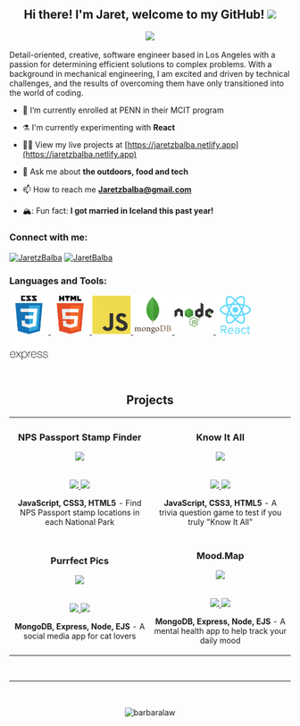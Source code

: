 <h2 align="center">
  Hi there! I'm Jaret, welcome to my GitHub!
  <img src="https://media.giphy.com/media/hvRJCLFzcasrR4ia7z/giphy.gif" width="28">
</h2>

<p align="center"><img src="https://readme-typing-svg.herokuapp.com?duration=5000&center=true&vCenter=true&width=500&lines=Software+Engineer+%7C+Web+Developer;Based+in+Los+Angeles%2C+CA+or+Remote!;Always+learning+new+things!"></p>

<p align="left">Detail-oriented, creative, software engineer based in Los Angeles with a passion for determining efficient solutions to complex problems. With a background in mechanical engineering, I am excited and driven by technical challenges, and the results of overcoming them have only transitioned into the world of coding.</p>

- :construction: I’m currently enrolled at PENN in their MCIT program

- :alembic: I'm currently experimenting with **React**

- :man_technologist: View my live projects at [https://jaretzbalba.netlify.app](https://jaretzbalba.netlify.app)

- 💬 Ask me about **the outdoors, food and tech**

- 📫 How to reach me **Jaretzbalba@gmail.com**

- 🏔️: Fun fact: **I got married in Iceland this past year!**

<h3 align="left">Connect with me:</h3>
<p align="left">
<a href="https://twitter.com/JaretBalba" target="blank"><img align="center" src="https://upload.wikimedia.org/wikipedia/commons/4/4f/Twitter-logo.svg" alt="JaretzBalba" height="50" width="50" /></a>
<a href="https://www.linkedin.com/in/jaret-z-balba/" target="blank"><img align="center" src="https://upload.wikimedia.org/wikipedia/commons/c/ca/LinkedIn_logo_initials.png" alt="JaretBalba" height="50" width="50" /></a>
</p>

<h3 align="left">Languages and Tools:</h3>
<p align="left"> <a href="https://developer.mozilla.org/en-US/docs/Web/CSS" target="_blank"> <img src="https://raw.githubusercontent.com/devicons/devicon/master/icons/css3/css3-original-wordmark.svg" alt="css3" width="70" height="70"/> </a> <a href="https://developer.mozilla.org/en-US/docs/Web/HTML" target="_blank"> <img src="https://raw.githubusercontent.com/devicons/devicon/master/icons/html5/html5-original-wordmark.svg" alt="html5" width="70" height="70"/> </a> <a href="https://developer.mozilla.org/en-US/docs/Web/JavaScript" target="_blank"> <img src="https://raw.githubusercontent.com/devicons/devicon/master/icons/javascript/javascript-original.svg" alt="javascript" width="70" height="70"/> </a> <a href="https://www.mongodb.com/" target="_blank"> <img src="https://raw.githubusercontent.com/devicons/devicon/master/icons/mongodb/mongodb-original-wordmark.svg" alt="mongodb" width="70" height="70"/> </a> <a href="https://nodejs.org" target="_blank"> <img src="https://raw.githubusercontent.com/devicons/devicon/master/icons/nodejs/nodejs-original-wordmark.svg" alt="nodejs" width="70" height="70"/> </a> <a href="https://reactjs.org/" target="_blank"> <img src="https://raw.githubusercontent.com/devicons/devicon/master/icons/react/react-original-wordmark.svg" alt="react" width="70" height="70"/> </a> <a href="https://expressjs.com" target="_blank"> <img src="https://raw.githubusercontent.com/devicons/devicon/master/icons/express/express-original-wordmark.svg" alt="express" width="70" height="70"/> </a> </p>

<!-- PROJECTS -->

<h2 align="center" color="white">Projects</h2>
<div align="center">
	<table>
		<tr>
			<!--project 1 -->
			<td width="50%">
				<h3 align="center" color="white">NPS Passport Stamp Finder</h2>
				<div align="center" > 
					<a href="https://npsstampfinder.netlify.app/">
						<img src="https://user-images.githubusercontent.com/93153059/168644155-bac68013-3b5d-416c-a135-6b39ce1bed4f.png" height="200px" />
					</a>
					<br>
					<br>
					<p>
                        <!--repo --> 
						<a href='https://github.com/Jaretzbalba/NPS-Passport-Stamp-Finder'>
							<img src="https://img.shields.io/badge/Repo-lightgrey?style=for-the-badge&logo=github"/>
						</a>  
                        <!--live site --> 
						<a href="https://npsstampfinder.netlify.app/">
							<img src="https://img.shields.io/badge/-live_site-green?style=for-the-badge&color=FE7500"/>
						</a>	
					</p>
					<p><strong>JavaScript, CSS3, HTML5</strong> - Find NPS Passport stamp locations in each National Park</p>
				</div>
			</td>
			<!--project 2 -->
			<td width="50%">
				<h3 align="center" color="white">Know It All</h2>
				<div align="center" > 
					<a href="https://dailytriviaquestion.netlify.app/">
						<img src="https://user-images.githubusercontent.com/93153059/168650294-618692c2-770a-4cb9-9e32-fafcd68cd881.png" height="200px" />
					</a>
					<br>
					<br>
					<p>
                        <!--repo --> 
						<a href='https://github.com/Jaretzbalba/Daily-Trivia-Question/blob/main/README.md'>
							<img src="https://img.shields.io/badge/Repo-lightgrey?style=for-the-badge&logo=github"/>
						</a>  
                        <!--live site --> 
						<a href="https://dailytriviaquestion.netlify.app/">
							<img src="https://img.shields.io/badge/-live_site-green?style=for-the-badge&color=FE7500"/>
						</a>	
					</p>
					<p><strong>JavaScript, CSS3, HTML5</strong> - A trivia question game to test if you truly "Know It All"</p>
				</div>
			</td>
		<tr>
			<!--project 3 -->
			<td width="50%">
				<h3 align="center" color="white">Purrfect Pics </h2>
				<div align="center" > 
					<a href="https://purrfect-pics.onrender.com/">
						<img src="https://user-images.githubusercontent.com/93153059/212189925-b4e76fa6-d96e-439e-a5e9-dd899aa87b58.png" height="200px" />
					</a>
					<br>
					<br>
					<p>
                        <!--repo --> 
						<a href='https://github.com/Jaretzbalba/Purrfect-Pics'>
							<img src="https://img.shields.io/badge/Repo-lightgrey?style=for-the-badge&logo=github"/>
						</a>  
                        <!--live site --> 
						<a href="https://purrfect-pics.onrender.com/">
							<img src="https://img.shields.io/badge/-live_site-green?style=for-the-badge&color=FE7500"/>
						</a>	
					</p>
					<p><strong>MongoDB, Express, Node, EJS</strong> - A social media app for cat lovers</p>
				</div>
			</td>
			<!--project 4 -->
			<td width="50%">
				<h3 align="center" color="white">Mood.Map</h2>
				<div align="center" > 
					<a href="https://mood-map.onrender.com/">
						<img src="https://user-images.githubusercontent.com/93153059/212189439-f651c541-4d07-4af2-bed1-679202f07d18.png" height="200px" />
					</a>
					<br>
					<br>
					<p>
                        <!--repo --> 
						<a href='https://github.com/Jaretzbalba/MoodMap'>
							<img src="https://img.shields.io/badge/Repo-lightgrey?style=for-the-badge&logo=github"/>
						</a>  
                        <!--live site --> 
						<a href="https://mood-map.onrender.com/">
							<img src="https://img.shields.io/badge/-live_site-green?style=for-the-badge&color=FE7500"/>
						</a>	
					</p>
					<p><strong>MongoDB, Express, Node, EJS</strong> - A mental health app to help track your daily mood</p>
				</div>
			</td>
	</table>
</div>
<br />

---

<br>

<!-- <p>&nbsp;<img align="center" src="https://github-readme-stats.vercel.app/api?username=Jaretzbalba&show_icons=true&theme=vue-dark&locale=en" alt="barbaralaw" /></p> -->


<p align="center"><img align="center" src="https://github-readme-streak-stats.herokuapp.com/?user=Jaretzbalba&theme=vue-dark" alt="barbaralaw" /></p>
<!---
Jaretzbalba/Jaretzbalba is a ✨ special ✨ repository because its `README.md` (this file) appears on your GitHub profile.
You can click the Preview link to take a look at your changes.
--->

